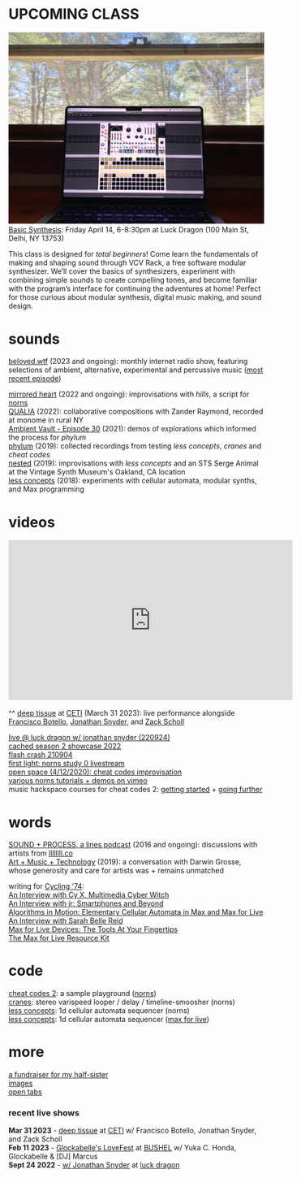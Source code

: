 # UPCOMING CLASS

![](/images/basic-synthesis.jpeg)
[Basic Synthesis](https://luckdragon.space/event/synthesis.html): Friday April 14, 6-8:30pm at Luck Dragon (100 Main St, Delhi, NY 13753)  

This class is designed for *total beginners*! Come learn the fundamentals of making and shaping sound through VCV Rack, a free software modular synthesizer. We’ll cover the basics of synthesizers, experiment with combining simple sounds to create compelling tones, and become familiar with the program’s interface for continuing the adventures at home! Perfect for those curious about modular synthesis, digital music making, and sound design.

# sounds

[beloved.wtf](/beloved) (2023 and ongoing): monthly internet radio show, featuring selections of ambient, alternative, experimental and percussive music ([most recent episode](/beloved/230319.html))

[mirrored heart](https://dndrks.bandcamp.com/album/mirrored-heart) (2022 and ongoing): improvisations with *hills*, a script for [norns](https://monome.org/docs/norns)  
[QUALIA](https://cachedmedia.bandcamp.com/album/qualia) (2022): collaborative compositions with Zander Raymond, recorded at monome in rural NY  
[Ambient Vault - Episode 30](https://embed.podcasts.apple.com/us/podcast/episode-30-dan-derks/id1478532016?i=1000517679364) (2021): demos of explorations which informed the process for *phylum*  
[phylum](https://dndrks.bandcamp.com/album/phylum) (2019): collected recordings from testing *less concepts*, *cranes* and *cheat codes*  
[nested](https://dndrks.bandcamp.com/album/nested) (2019): improvisations with *less concepts* and an STS Serge Animal at the Vintage Synth Museum's Oakland, CA location  
[less concepts](https://dndrks.bandcamp.com/album/less-concepts) (2018): experiments with cellular automata, modular synths, and Max programming

# videos
<iframe width="560" height="315" src="https://www.youtube-nocookie.com/embed/rWn1BL708l0" title="YouTube video player" frameborder="0" allow="accelerometer; autoplay; clipboard-write; encrypted-media; gyroscope; picture-in-picture; web-share" allowfullscreen></iframe>

^^ [deep tissue](https://llllllll.co/t/61496/) at [CETI](https://ceti.institute) (March 31 2023): live performance alongside [Francisco Botello](http://franciscobotello.com), [Jonathan Snyder](https://www.instagram.com/jaseknighter/), and [Zack Scholl](https://schollz.com)  

[live @ luck dragon w/ jonathan snyder (220924)](https://youtu.be/yi5bkzskNHU)  
[cached season 2 showcase 2022](https://youtu.be/rz2OikX6flE)  
[flash crash 210904](https://youtu.be/R5ZvS1veyEw)  
[first light: norns study 0 livestream](https://youtu.be/ciSvjxI5cyg)  
[open space (4/12/2020): cheat codes improvisation](https://youtu.be/sefSi1cqWjU)  
[various norns tutorials + demos on vimeo](https://vimeo.com/user16329159)  
music hackspace courses for cheat codes 2: [getting started](https://musichackspace.org/product/getting-started-with-cheat-codes-2-a-sample-playground-for-monome-norns/) + [going further](https://musichackspace.org/events/going-further-with-cheat-codes-2-a-sample-playground-for-norns-live-session/)

# words

[SOUND + PROCESS, a lines podcast](https://soundcloud.com/sound-and-process/) (2016 and ongoing): discussions with artists from [llllllll.co](https://llllllll.co)  
[Art + Music + Technology](https://artmusictech.libsyn.com/podcast-306-dan-derks) (2019): a conversation with Darwin Grosse, whose generosity and care for artists was + remains unmatched

writing for [Cycling '74](https://cycling74.com):  
[An Interview with Cy X, Multimedia Cyber Witch](https://cycling74.com/articles/an-interview-with-cy-x)  
[An Interview with jr: Smartphones and Beyond](https://cycling74.com/articles/an-interview-with-jr-smartphones-maxforlive-device)  
[Algorithms in Motion: Elementary Cellular Automata in Max and Max for Live](https://cycling74.com/tutorials/algorithms-less-concepts-max-for-live-device-cellular-automata)  
[An Interview with Sarah Belle Reid](https://cycling74.com/articles/an-interview-with-sarah-belle-reid)  
[Max for Live Devices: The Tools At Your Fingertips](https://cycling74.com/articles/ableton-max-for-live-devices-the-tools-at-your-fingertips)  
[The Max for Live Resource Kit](https://cycling74.com/articles/the-max-for-live-resource-kit)

# code

[cheat codes 2](https://llllllll.co/t/cheat-codes-2-rev-221007-lts9-more-important-fixes/38414): a sample playground ([norns](https://monome.org))  
[cranes](https://llllllll.co/t/cranes/21207): stereo varispeed looper / delay / timeline-smoosher (norns)  
[less concepts](https://llllllll.co/t/less-concepts/54178): 1d cellular automata sequencer (norns)  
[less concepts](https://maxforlive.com/library/device/6167/less-concepts): 1d cellular automata sequencer ([max for live](https://www.ableton.com/en/live/max-for-live/))

# more

[a fundraiser for my half-sister](/chelsea.html)  
[images](/images)  
[open tabs](/tabs)  

### recent live shows

**Mar 31 2023** - [deep tissue](https://llllllll.co/t/61496/) at [CETI](https://ceti.institute) w/ Francisco Botello, Jonathan Snyder, and Zack Scholl  
**Feb 11 2023** - [Glockabelle's LoveFest](/images/bushel-230211.jpeg) at [BUSHEL](https://www.bushelcollective.org) w/ Yuka C. Honda, Glockabelle & [DJ] Marcus  
**Sept 24 2022** - [w/ Jonathan Snyder](https://luckdragon.space/event/220924-jonathan-snyder-dan-derks.html) at [luck dragon](https://luckdragon.space)